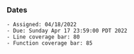 ### Dates

    - Assigned: 04/18/2022
    - Due: Sunday Apr 17 23:59:00 PDT 2022
    - Line coverage bar: 80
    - Function coverage bar: 85
